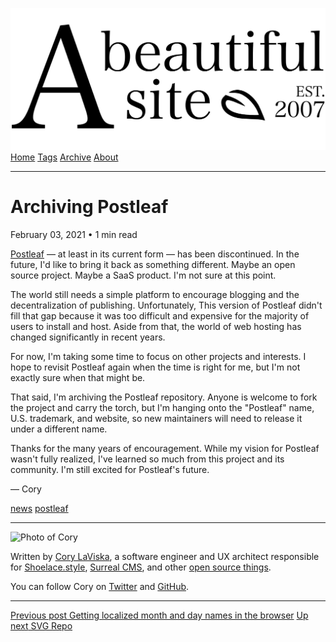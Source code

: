 <a href="../../index.html" class="header-link"><img src="../../images/logos/wordmark.svg" alt="A Beautiful Site" class="wordmark" /></a> <a href="../../index.html" class="nav-item">Home</a> <a href="../../tags/index.html" class="nav-item">Tags</a> <a href="../index.html" class="nav-item">Archive</a> <a href="../../about/index.html" class="nav-item">About</a>

---

# Archiving Postleaf

February 03, 2021 • 1 min read

[Postleaf](https://github.com/Postleaf/postleaf) — at least in its current form — has been discontinued. In the future, I'd like to bring it back as something different. Maybe an open source project. Maybe a SaaS product. I'm not sure at this point.

The world still needs a simple platform to encourage blogging and the decentralization of publishing. Unfortunately, This version of Postleaf didn't fill that gap because it was too difficult and expensive for the majority of users to install and host. Aside from that, the world of web hosting has changed significantly in recent years.

For now, I'm taking some time to focus on other projects and interests. I hope to revisit Postleaf again when the time is right for me, but I'm not exactly sure when that might be.

That said, I'm archiving the Postleaf repository. Anyone is welcome to fork the project and carry the torch, but I'm hanging onto the "Postleaf" name, U.S. trademark, and website, so new maintainers will need to release it under a different name.

Thanks for the many years of encouragement. While my vision for Postleaf wasn't fully realized, I've learned so much from this project and its community. I'm still excited for Postleaf's future.

— Cory

<a href="../../tags/news/index.html" class="post-tag">news</a> <a href="../../tags/postleaf/index.html" class="post-tag">postleaf</a>

---

<img src="http://0.gravatar.com/avatar/bf1b3b95fd5b096a3592247c29667b33?s=512" alt="Photo of Cory" class="avatar avatar-small" />

Written by [Cory LaViska](../../index-4.html), a software engineer and UX architect responsible for [Shoelace.style](https://shoelace.style/), [Surreal CMS](https://www.surrealcms.com/), and other [open source things](https://github.com/claviska).

You can follow Cory on [Twitter](https://twitter.com/claviska) and [GitHub](https://github.com/claviska).

---

<a href="../getting-localized-month-and-day-names-in-the-browser/index.html" class="post-nav-previous"><span class="small">Previous post</span> Getting localized month and day names in the browser</a> <a href="../svg-repo/index.html" class="post-nav-next"><span class="small">Up next</span> SVG Repo</a>
